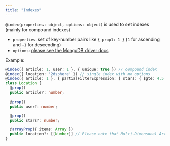 ```yaml
---
title: "Indexes"
---
```


`@index(properties: object, options: object)` is used to set indexes (mainly for compound indexes)
  - `properties`: set of key-number pairs like `{ prop1: 1 }` (`1` for ascending and `-1` for descending)
  - `options`: [please see the MongoDB driver docs](https://mongodb.github.io/node-mongodb-native/3.6/api/Db.html#createIndex)

Example:

```ts
@index({ article: 1, user: 1 }, { unique: true }) // compound index
@index({ location: '2dsphere' }) // single index with no options
@index({ article: 1 }, { partialFilterExpression: { stars: { $gte: 4.5 } } }) // single index with options
class Location {
  @prop()
  public article?: number;

  @prop()
  public user?: number;

  @prop()
  public stars?: number;

  @arrayProp({ items: Array })
  public location?: [[Number]] // Please note that Multi-Dimensonal Arrays are not supported by typegoose currently as explicit types
}
```
